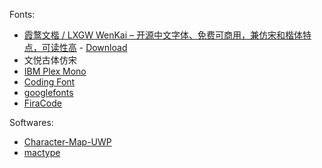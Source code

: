 Fonts:

- [霞鹜文楷 / LXGW WenKai – 开源中文字体、免费可商用，兼仿宋和楷体特点，可读性高](https://www.appinn.com/lxgw-wenkai/) - [Download](https://github.com/lxgw/LxgwWenKai)
- 文悦古体仿宋
- [IBM Plex Mono](https://www.ibm.com/plex/)
- [Coding Font](https://www.codingfont.com/)
- [googlefonts](https://github.com/googlefonts)
- [FiraCode](https://github.com/tonsky/FiraCode)

Softwares:

- [Character-Map-UWP](https://github.com/character-map-uwp/Character-Map-UWP)
- [mactype](https://github.com/snowie2000/mactype)

